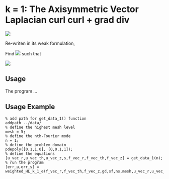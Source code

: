 # k = 1: The Axisymmetric Vector Laplacian curl curl + grad div

<img src="https://render.githubusercontent.com/render/math?math=%5Cbegin%7Baligned%7D%0A%20%20%20%20%20%20%20%20%20%20%20%20%20%20%20%20-%20%5Ctext%7Bgrad%7D%5En_%7Brz%7D%20%5Ctext%7Bdiv%7D%5E%7Bn*%7D_%7Brz%7D%20%2B%20%0A%20%20%20%20%20%20%20%20%20%20%20%20%20%20%20%20%5Ctext%7Bcurl%7D%5E%7Bn*%7D_%7Brz%7D%20%5Ctext%7Bcurl%7D%5En_%7Brz%7D%20u%20%26%3D%20f%2C%5C%5C%0A%20%20%20%20%20%20%20%20%20%20%20%20%20%20%20%20(%5Ctext%7Bcurl%7D%5En_%7Brz%7D%20u)_%7Brz%7D%20%5Ccdot%20t%20%26%3D%200%2C%5C%5C%0A%20%20%20%20%20%20%20%20%20%20%20%20%20%20%20%20(%5Ctext%7Bcurl%7D%5En_%7Brz%7D%20u)_%7B%5Ctheta%7D%20%26%3D%200%20%26%26%5Ctext%7B%20on%20%7D%20%5CGamma_1%2C%5C%5C%0A%20%20%20%20%20%20%20%20%20%20%20%20%20%20%20%20u_%7Brz%7D%20%5Ccdot%20n%20%26%3D%200%20%26%26%5Ctext%7B%20on%20%7D%20%5CGamma_1.%0A%20%20%20%20%20%20%20%20%20%20%20%20%5Cend%7Baligned%7D">

Re-writen in its weak formulation, 

Find <img src="https://render.githubusercontent.com/render/math?math=%24(%5Csigma_h%2C%20u_h)%20%5Cin%20A_h%20%5Ctext%7Bx%7D%20B_h%24"> such that

<img src="https://render.githubusercontent.com/render/math?math=%5Cbegin%7Baligned%7D%0A%20%20%20%20%20%20%20(%5Csigma_h%2C%20%5Ctau_h)_r%20-%20(%5Ctext%7Bgrad%7D_%7Brz%7D%5En%20%5Ctau_h%2C%20u_h)_r%20%26%3D%200%20%5C%5C%0A%20%20%20%20%20%20%20%20(%5Ctext%7Bgrad%7D%5En_%7Brz%7D%20%5Csigma_h%2C%20v_h)_r%20%2B%20(%5Ctext%7Bcurl%7D%5En_%7Brz%7D%20u_h%2C%5Ctext%7Bcurl%7D%5En_%7Brz%7D%20v_h)_r%20%26%3D%20(F%2C%20v_h)_r%20%5C%5C%0A%20%20%20%20%20%20%20%20%26%20%5Cforall%20%5Ctau_h%20%5Cin%20A_h%2C%20%5Cforall%20v_h%20%5Cin%20B_h%0A%5Cend%7Baligned%7D">

## Usage

The program ...

## Usage Example
```
% add path for get_data_1() function
addpath ../data/
% define the highest mesh level
mesh = 5;
% define the nth-Fourier mode
n = 1;
% define the problem domain
pdepoly([0,1,1,0], [0,0,1,1]);
% define the equations
[u_vec_r,u_vec_th,u_vec_z,s,f_vec_r,f_vec_th,f_vec_z] = get_data_1(n);
% run the program
[err_u,err_s] = weighted_HL_k_1_e(f_vec_r,f_vec_th,f_vec_z,gd,sf,ns,mesh,u_vec_r,u_vec_th,u_vec_z,s,n);
```